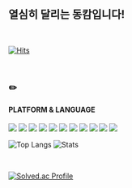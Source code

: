 ## 열심히 달리는 동캄입니다!

<br>  

[![Hits](https://hits.seeyoufarm.com/api/count/incr/badge.svg?url=https%3A%2F%2Fgithub.com%2Fdongkam5&count_bg=%2379C83D&title_bg=%23555555&icon=&icon_color=%23E7E7E7&title=hits&edge_flat=false)](https://hits.seeyoufarm.com)
 
<br>  

### ✏️

#### PLATFORM & LANGUAGE
<img src="https://img.shields.io/badge/Python-3776AB?style=flat&logo=Python&logoColor=white"/> 
<img src="https://img.shields.io/badge/Django-092E20?style=flat&logo=Django&logoColor=white"/>
<img src="https://img.shields.io/badge/Flask-000000?style=flat&logo=Flask&logoColor=white"/>
<img src="https://img.shields.io/badge/Java-007396?style=flat&logo=Java&logoColor=white"/>
<img src="https://img.shields.io/badge/C-A8B9CC?style=flat&logo=C&logoColor=white">
<img src="https://img.shields.io/badge/HTML5-E34F26?style=flat&logo=HTML5&logoColor=white"/>
<img src="https://img.shields.io/badge/CSS3-1572B6?style=flat&logo=CSS3&logoColor=white"/>
<img src="https://img.shields.io/badge/JavaScript-F7DF1E?style=flat&logo=JavaScript&logoColor=white"/>
<img src="https://img.shields.io/badge/POSTGRESQL-4169E1?style=flat&logo=POSTGRESQL&logoColor=white"/>
<img src="https://img.shields.io/badge/SQLite-003B57?style=flat&logo=SQLite&logoColor=white"/>
<img src="https://img.shields.io/badge/Linux-FCC624?style=flat&logo=Linux&logoColor=white"/>

<br>

![Top Langs](https://github-readme-stats-dongkam5.vercel.app/api?username=dongkam5)
![Stats](https://github-readme-stats.vercel.app/api/top-langs/?username=dongkam5&layout=compact)

 <br>
 
[![Solved.ac Profile](http://mazassumnida.wtf/api/v2/generate_badge?boj=dongkam123)](https://solved.ac/dongkam123/)



